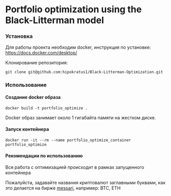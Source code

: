 # Portfolio optimization using the Black-Litterman model

### Установка
Для работы проекта необходим docker, инструкция по установке: https://docs.docker.com/desktop/

Клонирование репозитория:
```shell
git clone git@github.com:hipokratus1/Black-Litterman-Optimization.git
```

### Использование
#### Создание docker образа
```shell
docker build -t portfolio_optimize .
```
Docker образ занимает около 1 гигабайта памяти на жестком диске.
#### Запуск контейнера 
```shell 
docker run -it --rm --name portfolio_optimize_container portfolio_optimize
```
#### Рекомендации по использованию
Вся работа с оптимизацией происходит в рамках запущенного контейнера

Пожалуйста, задавайте названия криптовалют заглавными буквами, как это делается на бирже [messari](https://messari.io), например: BTC, ETH

